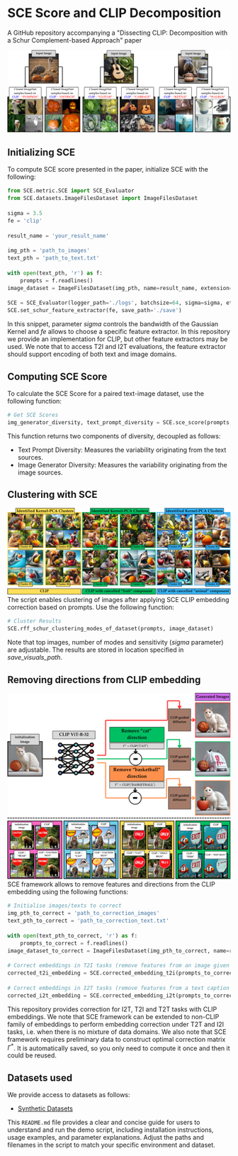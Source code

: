 # SCE Score and CLIP Decomposition
A GitHub repository accompanying a "Dissecting CLIP: Decomposition with a Schur Complement-based Approach" paper

![Dissecting CLIP](images/intro_image.png)

## Initializing SCE
To compute SCE score presented in the paper, initialize SCE with the following:
```python
from SCE.metric.SCE import SCE_Evaluator
from SCE.datasets.ImageFilesDataset import ImageFilesDataset

sigma = 3.5
fe = 'clip'

result_name = 'your_result_name'

img_pth = 'path_to_images'
text_pth = 'path_to_text.txt'

with open(text_pth, 'r') as f:
    prompts = f.readlines()
image_dataset = ImageFilesDataset(img_pth, name=result_name, extension='PNG')

SCE = SCE_Evaluator(logger_path='./logs', batchsize=64, sigma=sigma, eta=0, num_samples=num_samples, result_name=result_name, rff_dim=2500, save_visuals_path=f'visuals_{result_name}')
SCE.set_schur_feature_extractor(fe, save_path='./save')
```
In this snippet, parameter _sigma_ controls the bandwidth of the Gaussian Kernel and _fe_ allows to choose a specific feature extractor. In this repository we provide an implementation for CLIP, but other feature extractors may be used. We note that to access T2I and I2T evaluations, the feature extractor should support encoding of both text and image domains. 

## Computing SCE Score
To calculate the SCE Score for a paired text-image dataset, use the following function:
```python
# Get SCE Scores
img_generator_diversity, text_prompt_diversity = SCE.sce_score(prompts, image_dataset)
```
This function returns two components of diversity, decoupled as follows:
- Text Prompt Diversity: Measures the variability originating from the text sources.
- Image Generator Diversity: Measures the variability originating from the image sources.

## Clustering with SCE
![Dissecting CLIP](images/clip_clustering.png)
The script enables clustering of images after applying SCE CLIP embedding correction based on prompts. Use the following function:
```python
# Cluster Results
SCE.rff_schur_clustering_modes_of_dataset(prompts, image_dataset)
```
Note that top images, number of modes and sensitivity (_sigma_ parameter) are adjustable. The results are stored in location specified in _save_visuals_path_.

## Removing directions from CLIP embedding
![Dissecting CLIP](images/clip_diffusion.png)
SCE framework allows to remove features and directions from the CLIP embedding using the following functions:
```python
# Initialise images/texts to correct
img_pth_to_correct = 'path_to_correction_images'
text_pth_to_correct = 'path_to_correction_text.txt'

with open(text_pth_to_correct, 'r') as f:
    prompts_to_correct = f.readlines()
image_dataset_to_correct = ImageFilesDataset(img_pth_to_correct, name=result_name, extension='PNG')

# Correct embeddings in T2I tasks (remove features from an image given a text description)
corrected_t2i_embedding = SCE.corrected_embedding_t2i(prompts_to_correct, image_dataset_to_correct, prompts, image_dataset)

# Correct embeddings in I2T tasks (remove features from a text caption given an image)
corrected_i2t_embedding = SCE.corrected_embedding_i2t(prompts_to_correct, image_dataset_to_correct, prompts, image_dataset)
```
This repository provides correction for I2T, T2I and T2T tasks with CLIP embeddings. We note that SCE framework can be extended to non-CLIP family of embeddings to perform embedding correction under T2T and I2I tasks, i.e. when there is no mixture of data domains. 
We also note that SCE framework requires preliminary data to construct optimal correction matrix $\Gamma^*$. It is automatically saved, so you only need to compute it once and then it could be reused. 

## Datasets used
We provide access to datasets as follows:
- [Synthetic Datasets](https://mycuhk-my.sharepoint.com/:f:/g/personal/1155133928_link_cuhk_edu_hk/EqRyXvuRjURIltCtoVK1T7kBWvKXasvbhxOyg7qCFZwQgg?e=L751H5)

This `README.md` file provides a clear and concise guide for users to understand and run the demo script, including installation instructions, usage examples, and parameter explanations. Adjust the paths and filenames in the script to match your specific environment and dataset.












